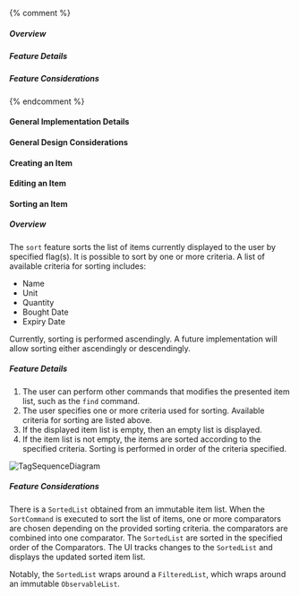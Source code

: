 <!-- markdownlint-disable-file first-line-h1 -->

{% comment %}
<!-- ===================================================================== -->
<!-- TODO: Copy and paste this template, and add/remove sections as needed -->
<!-- ===================================================================== -->
##### Overview
<!-- ACTIVITY DIAGRAM -->
<!-- Short Description of Command -->
##### Feature Details
<!-- SEQUENCE DIAGRAM -->
<!-- Description of how Command works -->
##### Feature Considerations
<!-- Command Considerations -->
<!-- ===================================================================== -->
{% endcomment %}

#### General Implementation Details

<!-- TODO: ADD ITEM CLASS DIAGRAM -->

#### General Design Considerations

#### Creating an Item
<!-- TODO: Fill up -->

#### Editing an Item
<!-- TODO: Fill up -->

#### Sorting an Item

##### Overview

<!-- TODO: ACTIVITY DIAGRAM -->

The `sort` feature sorts the list of items currently displayed to the user by specified flag(s). It is possible to sort by one or more criteria. A list of available criteria for sorting includes:

* Name
* Unit
* Quantity
* Bought Date
* Expiry Date

Currently, sorting is performed ascendingly. A future implementation will allow sorting either ascendingly or descendingly.

##### Feature Details

1. The user can perform other commands that modifies the presented item list, such as the `find` command.
1. The user specifies one or more criteria used for sorting. Available criteria for sorting are listed above.
1. If the displayed item list is empty, then an empty list is displayed.
1. If the item list is not empty, the items are sorted according to the specified criteria. Sorting is performed in order of the criteria specified.

![TagSequenceDiagram](images/SortItemsSequenceDiagram.png)

##### Feature Considerations

There is a `SortedList` obtained from an immutable item list. When the `SortCommand` is executed to sort the list of items, one or more comparators are chosen depending on the provided sorting criteria. the comparators are combined into one comparator. The `SortedList` are sorted in the specified order of the Comparators. The UI tracks changes to the `SortedList` and displays the updated sorted item list.

Notably, the `SortedList` wraps around a `FilteredList`, which wraps around an immutable `ObservableList`.
